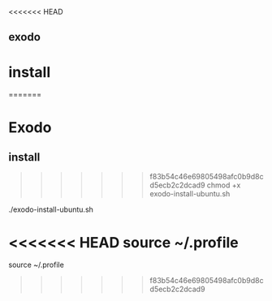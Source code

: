 <<<<<<< HEAD
## exodo
# install
=======
# Exodo
## install
>>>>>>> f83b54c46e69805498afc0b9d8cd5ecb2c2dcad9
chmod +x exodo-install-ubuntu.sh

./exodo-install-ubuntu.sh

<<<<<<< HEAD
source ~/.profile
=======
source ~/.profile
>>>>>>> f83b54c46e69805498afc0b9d8cd5ecb2c2dcad9
